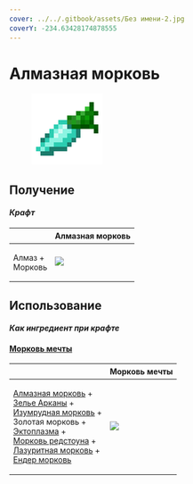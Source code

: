 ```yaml
---
cover: ../../.gitbook/assets/Без имени-2.jpg
coverY: -234.63428174878555
---
```


# Алмазная морковь

<figure><img src="../../.gitbook/assets/carrot_diamond_128.png" alt=""><figcaption></figcaption></figure>

## Получение

#### _Крафт_

| ㅤ                         |  Алмазная морковь                              |
| ------------------------- | ---------------------------------------------- |
| <p>Алмаз +<br>Морковь</p> | ![](../../.gitbook/assets/carrot\_diamond.png) |

## Использование

#### _Как ингредиент при крафте_

#### [Морковь мечты](dream_carrot.md)

| ㅤ                                                                                                                                                                                                                                                                                                                                                                                                    |  Морковь мечты                               |
| ---------------------------------------------------------------------------------------------------------------------------------------------------------------------------------------------------------------------------------------------------------------------------------------------------------------------------------------------------------------------------------------------------- | -------------------------------------------- |
| <p><a href="carrot_diamond.md">Алмазная морковь</a> +<br><a href="weak_arcana_potion.md">Зелье Арканы</a> +<br><a href="carrot_emerald.md">Изумрудная морковь</a> +<br>Золотая морковь +<br><a href="ectoplasm.md">Эктоплазма</a> +<br><a href="carrot_redstone.md">Морковь редстоуна</a> +<br><a href="carrot_lapis.md">Лазуритная морковь</a> +<br><a href="carrot_ender.md">Ендер морковь</a></p> | ![](../../.gitbook/assets/dream\_carrot.png) |

